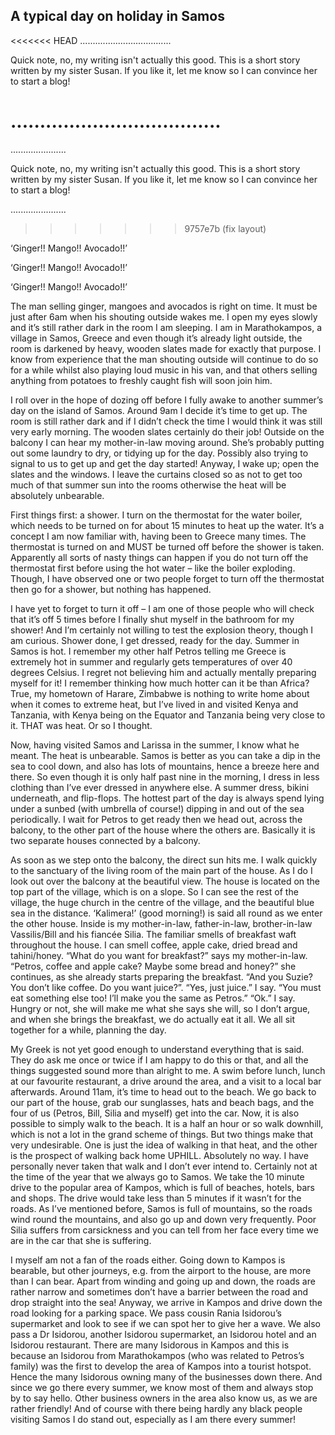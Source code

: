 ## A typical day on holiday in Samos

<<<<<<< HEAD
....................................

Quick note, no, my writing isn't actually this good. This is a short story written by my sister Susan. If you like it, let me know so I can convince her to start a blog!

....................................
=======
......................

Quick note, no, my writing isn't actually this good. This is a short story written by my sister Susan. If you like it, let me know so I can convince her to start a blog!

......................
>>>>>>> 9757e7b (fix layout)


‘Ginger!! Mango!! Avocado!!’

‘Ginger!! Mango!! Avocado!!’

‘Ginger!! Mango!! Avocado!!’


The man selling ginger, mangoes and avocados is right on time. It must be just after 6am when his shouting outside wakes me. I open my eyes slowly and it’s still rather dark in the room I am sleeping. I am in Marathokampos, a village in Samos, Greece and even though it’s already light outside, the room is darkened by heavy, wooden slates made for exactly that purpose. I know from
experience that the man shouting outside will continue to do so for a while whilst also playing loud music in his van, and that others selling anything from potatoes to freshly caught fish will soon join him. 

I roll over in the hope of dozing off before I fully awake to another summer’s day on the island of Samos. Around 9am I decide it’s time to get up. The room is still rather dark and if I didn’t check the time I would think it was still very early morning. The wooden slates certainly do their job! Outside on the balcony I can hear my mother-in-law moving around. She’s probably putting out some laundry to dry, or tidying up for the day. Possibly also trying to signal to us to get up and get the day started! Anyway, I wake up; open the slates and the windows. I leave the
curtains closed so as not to get too much of that summer sun into the rooms otherwise the heat will be absolutely unbearable.

First things first: a shower. I turn on the thermostat for the water boiler, which needs to be turned on for about 15 minutes to heat up the water. It’s a concept I am now familiar with, having been to Greece many times. The thermostat is turned on and MUST be turned off before the shower is taken. Apparently all sorts of nasty things can happen if you do not turn off the
thermostat first before using the hot water – like the boiler exploding. Though, I have observed one or two people forget to turn off the thermostat then go for a shower, but nothing has happened. 

I have yet to forget to turn it off – I am one of those people who will check that it’s off 5 times before I finally shut myself in the bathroom for my shower! And I’m certainly not willing to test the explosion theory, though I am curious. Shower done, I get dressed, ready for the day. Summer in Samos is hot. I remember my other half Petros telling me Greece is extremely hot in summer and regularly gets temperatures of over 40 degrees Celsius. I regret not believing him and actually mentally preparing myself for it! I remember thinking how much hotter can it be than Africa? True, my hometown of Harare, Zimbabwe is nothing to write home about when it comes to extreme heat, but I’ve lived in and visited Kenya and Tanzania, with Kenya being on the Equator and Tanzania being very close to it. THAT was heat. Or so I thought.

Now, having visited Samos and Larissa in the summer, I know what he meant. The heat is unbearable. Samos is better as you can take a dip in the sea to cool down, and also has lots of mountains, hence a breeze here and there. So even though it is only half past nine in the morning, I dress in less clothing than I’ve ever dressed in anywhere else. A summer dress, bikini underneath, and flip-flops. The hottest part of the day is always spend lying under a sunbed (with umbrella of course!) dipping in and out of the sea periodically. I wait for Petros to get ready then we head out, across the balcony, to the other part of the house where the others are. Basically it is two separate houses connected by a balcony. 

As soon as we step onto the balcony, the direct sun hits me. I walk quickly to the sanctuary of the living room of the main part of the house. As I do I look out over the balcony at the beautiful view. The house is located on the top part of the village, which is on a slope. So I can see the rest of the village, the huge church in the centre of the village, and the beautiful blue sea in the distance. ‘Kalimera!’ (good morning!) is said all round as we enter the other house. Inside is my mother-in-law, father-in-law, brother-in-law Vassilis/Bill and his fiancée Silia. The familiar smells of breakfast waft throughout the house. 
I can smell coffee, apple cake, dried bread and tahini/honey. “What do you want for breakfast?” says my mother-in-law. 
“Petros, coffee and apple cake? Maybe some bread and honey?” she continues, as she already starts preparing the breakfast. “And you Suzie? You don’t like coffee. Do you want juice?”. “Yes, just juice.” I say. “You must eat something else too! I’ll make you the same as Petros.” “Ok.” I say. Hungry or not, she will make me what she says she will, so I don’t argue, and when she brings the breakfast, we do actually eat it all. We all sit together for a while, planning the day. 

My Greek is not yet good enough to understand everything that is said. They do ask me once or twice if I am happy to do this or that, and all the things suggested sound more than alright to me. A swim before lunch, lunch at our favourite restaurant, a drive around the area, and a visit to a local bar afterwards. Around 11am, it’s time to head out to the beach. We go back to our part of the house, grab our sunglasses, hats and beach bags, and the four of us (Petros, Bill, Silia and myself) get into the car. Now, it is also possible to simply walk to the beach. It is a half an hour or so walk downhill, which is not a lot in the grand scheme of things. But two things make that very undesirable. One is just the idea of walking in that heat, and the other is the prospect of walking back home UPHILL. 
Absolutely no way. I have personally never taken that walk and I don’t ever intend to. Certainly not at the time of the year that we always go to Samos. We take the 10 minute drive to the popular area of Kampos, which is full of beaches, hotels, bars and shops. The drive would take less than 5 minutes if it wasn’t for the roads. As I’ve mentioned before, Samos is full of mountains, so the roads wind round the mountains, and also go up and down very frequently. Poor Silia suffers from carsickness and you can tell from her face every time we are in the car that she is suffering. 

I myself am not a fan of the roads either. Going down to Kampos is bearable, but other journeys, e.g. from the airport to the house, are more than I can bear. Apart from winding and going up and down, the roads are rather narrow and sometimes don’t have a barrier between the road and drop straight into the sea! Anyway, we arrive in Kampos and drive down the road looking for a parking space. We pass cousin Rania Isidorou’s supermarket and look to see if we can spot her to give her a wave. We also pass a Dr Isidorou, another Isidorou supermarket, an Isidorou hotel and an Isidorou restaurant. There are many Isidorous in Kampos and this is because an Isidorou from Marathokampos (who was related to Petros’s family) was the first to develop the area of Kampos into a tourist hotspot. Hence the many Isidorous owning many of the businesses down there. And since we go there every summer, we know most of them and always stop by to say hello. Other business owners in the area also know us, as we are rather friendly! And of course with there being hardly any black people visiting Samos I do stand out, especially as I am there every summer!
